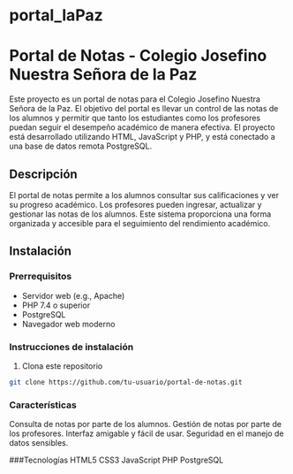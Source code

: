 # portal_laPaz
# Portal de Notas - Colegio Josefino Nuestra Señora de la Paz

Este proyecto es un portal de notas para el Colegio Josefino Nuestra Señora de la Paz. El objetivo del portal es llevar un control de las notas de los alumnos y permitir que tanto los estudiantes como los profesores puedan seguir el desempeño académico de manera efectiva. El proyecto está desarrollado utilizando HTML, JavaScript y PHP, y está conectado a una base de datos remota PostgreSQL.

## Descripción

El portal de notas permite a los alumnos consultar sus calificaciones y ver su progreso académico. Los profesores pueden ingresar, actualizar y gestionar las notas de los alumnos. Este sistema proporciona una forma organizada y accesible para el seguimiento del rendimiento académico.

## Instalación

### Prerrequisitos

- Servidor web (e.g., Apache)
- PHP 7.4 o superior
- PostgreSQL
- Navegador web moderno

### Instrucciones de instalación

1. Clona este repositorio

```bash
git clone https://github.com/tu-usuario/portal-de-notas.git
```
### Características
Consulta de notas por parte de los alumnos.
Gestión de notas por parte de los profesores.
Interfaz amigable y fácil de usar.
Seguridad en el manejo de datos sensibles.

###Tecnologías
HTML5
CSS3
JavaScript
PHP
PostgreSQL
